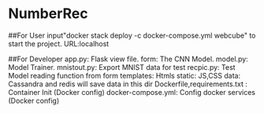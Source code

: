 # NumberRec
##For User
  input"docker stack deploy -c docker-compose.yml webcube"
  to start the project.
  URL:localhost

##For Developer
  app.py:      Flask view file.
  form:        The CNN Model.
  model.py:    Model Trainer.
  mnistout.py: Export MNIST data for test
  recpic.py:   Test Model reading function from form
  templates:   Htmls
  static:      JS,CSS
  data:        Cassandra and redis will save data in this dir
  Dockerfile,requirements.txt :   Container Init (Docker config)
  docker-compose.yml:             Config docker services (Docker config)
